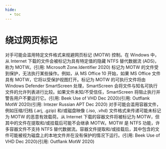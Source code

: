 ```yaml
---
hide:
  - toc
---
```


# 绕过网页标记

对手可能会滥用特定文件格式来规避网页标记 (MOTW) 控制。在 Windows 中，从 Internet 下载的文件会被标记为具有特定值的隐藏 NTFS 替代数据流 (ADS)，称为 MOTW。(引用: Microsoft Zone.Identifier 2020) 标记为 MOTW 的文件受到保护，无法执行某些操作。例如，从 MS Office 10 开始，如果 MS Office 文件具有 MOTW，它将以受保护视图打开。标记为 MOTW 的可执行文件将由 Windows Defender SmartScreen 处理，SmartScreen 会将文件与知名可执行文件的允许列表进行比较。如果文件未知/不受信任，SmartScreen 将阻止执行并警告用户不要运行它。(引用: Beek Use of VHD Dec 2020)(引用: Outflank MotW 2020)(引用: Intezer Russian APT Dec 2020)  对手可能会滥用容器文件，例如压缩/归档 (.arj, .gzip) 和/或磁盘映像 (.iso, .vhd) 文件格式来传递可能未标记为 MOTW 的恶意有效载荷。从 Internet 下载的容器文件将被标记为 MOTW，但其中的文件在提取和/或挂载后可能不会继承 MOTW。MOTW 是 NTFS 功能，许多容器文件不支持 NTFS 替代数据流。容器文件提取和/或挂载后，其中包含的文件可能被视为磁盘上的本地文件并在没有保护的情况下运行。(引用: Beek Use of VHD Dec 2020)(引用: Outflank MotW 2020)
